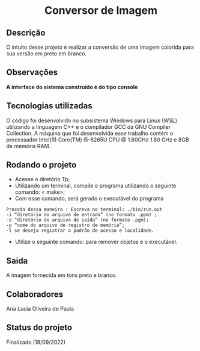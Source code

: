 <h1 align="center">Conversor de Imagem</h1>

## Descrição
  O intuito desse projeto é realizar a conversão de uma imagem colorida para sua versão em preto em branco.

## Observações
<b>A interface do sistema construído é do tipo console</b>

## Tecnologias utilizadas
O código foi desenvolvido no subsistema Windows para Linux (WSL) utilizando a 
linguagem C++ e o compilador GCC da GNU Compiler Collection. A máquina que foi 
desenvolvida esse trabalho contém o processador Intel(R) Core(TM) i5-8265U CPU @ 
1.60GHz 1.80 GHz e 8GB de memória RAM.

## Rodando o projeto
* Acesse o diretório Tp;
* Utilizando um terminal, compile o programa utilizando o seguinte comando: <
make>;
* Com esse comando, será gerado o executável do programa
```
Proceda dessa maneira : Escreva no terminal: ./bin/run.out
-i “diretório do arquivo de entrada” (no formato .ppm) ;
-o “diretório do arquivo de saída” (no formato .pgm);
-p “nome do arquivo de registro de memória”;
-l se deseja registrar o padrão de acesso e localidade.
```
* Utilize o seguinte comando: <make clean> para remover objetos e o executável.


## Saida
A imagem fornecida em tons preto e branco.

## Colaboradores
Ana Lucia Oliveira de Paula

## Status do projeto
Finalizado (18/09/2022)

